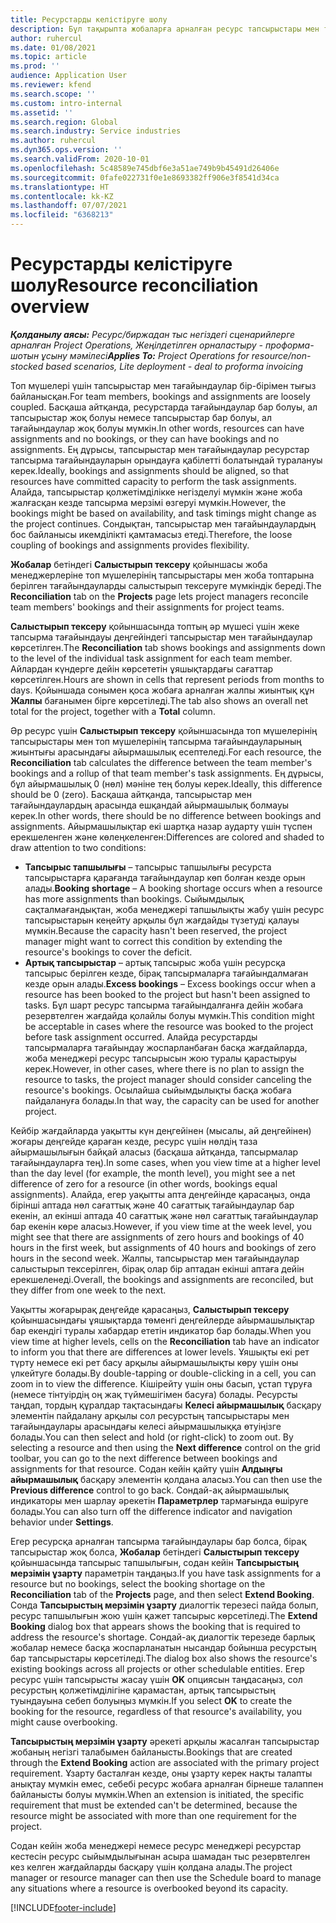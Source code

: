 ```yaml
---
title: Ресурстарды келістіруге шолу
description: Бұл тақырыпта жобаларға арналған ресурс тапсырыстары мен тағайындаулардың туралығын қамтамасыз етуге көмектесетін ақпарат берілген.
author: ruhercul
ms.date: 01/08/2021
ms.topic: article
ms.prod: ''
audience: Application User
ms.reviewer: kfend
ms.search.scope: ''
ms.custom: intro-internal
ms.assetid: ''
ms.search.region: Global
ms.search.industry: Service industries
ms.author: ruhercul
ms.dyn365.ops.version: ''
ms.search.validFrom: 2020-10-01
ms.openlocfilehash: 5c48589e745dbf6e3a51ae749b9b45491d26406e
ms.sourcegitcommit: 0fafe022731f0e1e8693382ff906e3f8541d34ca
ms.translationtype: HT
ms.contentlocale: kk-KZ
ms.lasthandoff: 07/07/2021
ms.locfileid: "6368213"
---
```

# <a name="resource-reconciliation-overview"></a><span data-ttu-id="9f428-103">Ресурстарды келістіруге шолу</span><span class="sxs-lookup"><span data-stu-id="9f428-103">Resource reconciliation overview</span></span>

<span data-ttu-id="9f428-104">_**Қолданылу аясы:** Ресурс/биржадан тыс негіздегі сценарийлерге арналған Project Operations, Жеңілдетілген орналастыру - проформа-шотын ұсыну мәмілесі_</span><span class="sxs-lookup"><span data-stu-id="9f428-104">_**Applies To:** Project Operations for resource/non-stocked based scenarios, Lite deployment - deal to proforma invoicing_</span></span>

<span data-ttu-id="9f428-105">Топ мүшелері үшін тапсырыстар мен тағайындаулар бір-бірімен тығыз байланысқан.</span><span class="sxs-lookup"><span data-stu-id="9f428-105">For team members, bookings and assignments are loosely coupled.</span></span> <span data-ttu-id="9f428-106">Басқаша айтқанда, ресурстарда тағайындаулар бар болуы, ал тапсырыстар жоқ болуы немесе тапсырыстар бар болуы, ал тағайындаулар жоқ болуы мүмкін.</span><span class="sxs-lookup"><span data-stu-id="9f428-106">In other words, resources can have assignments and no bookings, or they can have bookings and no assignments.</span></span> <span data-ttu-id="9f428-107">Ең дұрысы, тапсырыстар мен тағайындаулар ресурстар тапсырма тағайындауларын орындауға қабілетті болатындай туралануы керек.</span><span class="sxs-lookup"><span data-stu-id="9f428-107">Ideally, bookings and assignments should be aligned, so that resources have committed capacity to perform the task assignments.</span></span> <span data-ttu-id="9f428-108">Алайда, тапсырыстар қолжетімділікке негізделуі мүмкін және жоба жалғасқан кезде тапсырма мерзімі өзгеруі мүмкін.</span><span class="sxs-lookup"><span data-stu-id="9f428-108">However, the bookings might be based on availability, and task timings might change as the project continues.</span></span> <span data-ttu-id="9f428-109">Сондықтан, тапсырыстар мен тағайындаулардың бос байланысы икемділікті қамтамасыз етеді.</span><span class="sxs-lookup"><span data-stu-id="9f428-109">Therefore, the loose coupling of bookings and assignments provides flexibility.</span></span>

<span data-ttu-id="9f428-110">**Жобалар** бетіндегі **Салыстырып тексеру** қойыншасы жоба менеджерлеріне топ мүшелерінің тапсырыстары мен жоба топтарына берілген тағайындауларды салыстырып тексеруге мүмкіндік береді.</span><span class="sxs-lookup"><span data-stu-id="9f428-110">The **Reconciliation** tab on the **Projects** page lets project managers reconcile team members' bookings and their assignments for project teams.</span></span>

<span data-ttu-id="9f428-111">**Салыстырып тексеру** қойыншасында топтың әр мүшесі үшін жеке тапсырма тағайындауы деңгейіндегі тапсырыстар мен тағайындаулар көрсетілген.</span><span class="sxs-lookup"><span data-stu-id="9f428-111">The **Reconciliation** tab shows bookings and assignments down to the level of the individual task assignment for each team member.</span></span> <span data-ttu-id="9f428-112">Айлардан күндерге дейін көрсететін ұяшықтардағы сағаттар көрсетілген.</span><span class="sxs-lookup"><span data-stu-id="9f428-112">Hours are shown in cells that represent periods from months to days.</span></span> <span data-ttu-id="9f428-113">Қойыншада сонымен қоса жобаға арналған жалпы жиынтық құн **Жалпы** бағанымен бірге көрсетіледі.</span><span class="sxs-lookup"><span data-stu-id="9f428-113">The tab also shows an overall net total for the project, together with a **Total** column.</span></span>

<span data-ttu-id="9f428-114">Әр ресурс үшін **Салыстырып тексеру** қойыншасында топ мүшелерінің тапсырыстары мен топ мүшелерінің тапсырма тағайындауларының жиынтығы арасындағы айырмашылық есептеледі.</span><span class="sxs-lookup"><span data-stu-id="9f428-114">For each resource, the **Reconciliation** tab calculates the difference between the team member's bookings and a rollup of that team member's task assignments.</span></span> <span data-ttu-id="9f428-115">Ең дұрысы, бұл айырмашылық 0 (нөл) мәніне тең болуы керек.</span><span class="sxs-lookup"><span data-stu-id="9f428-115">Ideally, this difference should be 0 (zero).</span></span> <span data-ttu-id="9f428-116">Басқаша айтқанда, тапсырыстар мен тағайындаулардың арасында ешқандай айырмашылық болмауы керек.</span><span class="sxs-lookup"><span data-stu-id="9f428-116">In other words, there should be no difference between bookings and assignments.</span></span> <span data-ttu-id="9f428-117">Айырмашылықтар екі шартқа назар аударту үшін түспен ерекшеленген және көлеңкеленген:</span><span class="sxs-lookup"><span data-stu-id="9f428-117">Differences are colored and shaded to draw attention to two conditions:</span></span>

- <span data-ttu-id="9f428-118">**Тапсырыс тапшылығы** – тапсырыс тапшылығы ресурста тапсырыстарға қарағанда тағайындаулар көп болған кезде орын алады.</span><span class="sxs-lookup"><span data-stu-id="9f428-118">**Booking shortage** – A booking shortage occurs when a resource has more assignments than bookings.</span></span> <span data-ttu-id="9f428-119">Сыйымдылық сақталмағандықтан, жоба менеджері тапшылықты жабу үшін ресурс тапсырыстарын кеңейту арқылы бұл жағдайды түзетуді қалауы мүмкін.</span><span class="sxs-lookup"><span data-stu-id="9f428-119">Because the capacity hasn't been reserved, the project manager might want to correct this condition by extending the resource's bookings to cover the deficit.</span></span>
- <span data-ttu-id="9f428-120">**Артық тапсырыстар** – артық тапсырыс жоба үшін ресурсқа тапсырыс берілген кезде, бірақ тапсырмаларға тағайындалмаған кезде орын алады.</span><span class="sxs-lookup"><span data-stu-id="9f428-120">**Excess bookings** – Excess bookings occur when a resource has been booked to the project but hasn't been assigned to tasks.</span></span> <span data-ttu-id="9f428-121">Бұл шарт ресурс тапсырма тағайындалғанға дейін жобаға резервтелген жағдайда қолайлы болуы мүмкін.</span><span class="sxs-lookup"><span data-stu-id="9f428-121">This condition might be acceptable in cases where the resource was booked to the project before task assignment occurred.</span></span> <span data-ttu-id="9f428-122">Алайда ресурстарды тапсырмаларға тағайындау жоспарланбаған басқа жағдайларда, жоба менеджері ресурс тапсырысын жою туралы қарастыруы керек.</span><span class="sxs-lookup"><span data-stu-id="9f428-122">However, in other cases, where there is no plan to assign the resource to tasks, the project manager should consider canceling the resource's bookings.</span></span> <span data-ttu-id="9f428-123">Осылайша сыйымдылықты басқа жобаға пайдалануға болады.</span><span class="sxs-lookup"><span data-stu-id="9f428-123">In that way, the capacity can be used for another project.</span></span>

<span data-ttu-id="9f428-124">Кейбір жағдайларда уақытты күн деңгейінен (мысалы, ай деңгейінен) жоғары деңгейде қараған кезде, ресурс үшін нөлдің таза айырмашылығын байқай аласыз (басқаша айтқанда, тапсырмалар тағайындауларға тең).</span><span class="sxs-lookup"><span data-stu-id="9f428-124">In some cases, when you view time at a higher level than the day level (for example, the month level), you might see a net difference of zero for a resource (in other words, bookings equal assignments).</span></span> <span data-ttu-id="9f428-125">Алайда, егер уақытты апта деңгейінде қарасаңыз, онда бірінші аптада нөл сағаттық және 40 сағаттық тағайындаулар бар екенін, ал екінші аптада 40 сағаттық және нөл сағаттық тағайындаулар бар екенін көре аласыз.</span><span class="sxs-lookup"><span data-stu-id="9f428-125">However, if you view time at the week level, you might see that there are assignments of zero hours and bookings of 40 hours in the first week, but assignments of 40 hours and bookings of zero hours in the second week.</span></span> <span data-ttu-id="9f428-126">Жалпы, тапсырыстар мен тағайындаулар салыстырып тексерілген, бірақ олар бір аптадан екінші аптаға дейін ерекшеленеді.</span><span class="sxs-lookup"><span data-stu-id="9f428-126">Overall, the bookings and assignments are reconciled, but they differ from one week to the next.</span></span>

<span data-ttu-id="9f428-127">Уақытты жоғарырақ деңгейде қарасаңыз, **Салыстырып тексеру** қойыншасындағы ұяшықтарда төменгі деңгейлерде айырмашылықтар бар екендігі туралы хабардар ететін индикатор бар болады.</span><span class="sxs-lookup"><span data-stu-id="9f428-127">When you view time at higher levels, cells on the **Reconciliation** tab have an indicator to inform you that there are differences at lower levels.</span></span> <span data-ttu-id="9f428-128">Ұяшықты екі рет түрту немесе екі рет басу арқылы айырмашылықты көру үшін оны үлкейтуге болады.</span><span class="sxs-lookup"><span data-stu-id="9f428-128">By double-tapping or double-clicking in a cell, you can zoom in to view the difference.</span></span> <span data-ttu-id="9f428-129">Кішірейту үшін оны басып, ұстап тұруға (немесе тінтуірдің оң жақ түймешігімен басуға) болады. Ресурсты таңдап, тордың құралдар тақтасындағы **Келесі айырмашылық** басқару элементін пайдалану арқылы сол ресурстың тапсырыстары мен тағайындаулары арасындағы келесі айырмашылыққа өтуіңізге болады.</span><span class="sxs-lookup"><span data-stu-id="9f428-129">You can then select and hold (or right-click) to zoom out. By selecting a resource and then using the **Next difference** control on the grid toolbar, you can go to the next difference between bookings and assignments for that resource.</span></span> <span data-ttu-id="9f428-130">Содан кейін қайту үшін **Алдыңғы айырмашылық** басқару элементін қолдана аласыз.</span><span class="sxs-lookup"><span data-stu-id="9f428-130">You can then use the **Previous difference** control to go back.</span></span> <span data-ttu-id="9f428-131">Сондай-ақ айырмашылық индикаторы мен шарлау әрекетін **Параметрлер** тармағында өшіруге болады.</span><span class="sxs-lookup"><span data-stu-id="9f428-131">You can also turn off the difference indicator and navigation behavior under **Settings**.</span></span>

<span data-ttu-id="9f428-132">Егер ресурсқа арналған тапсырма тағайындаулары бар болса, бірақ тапсырыстар жоқ болса, **Жобалар** бетіндегі **Салыстырып тексеру** қойыншасында тапсырыс тапшылығын, содан кейін **Тапсырыстың мерзімін ұзарту** параметрін таңдаңыз.</span><span class="sxs-lookup"><span data-stu-id="9f428-132">If you have task assignments for a resource but no bookings, select the booking shortage on the **Reconciliation** tab of the **Projects** page, and then select **Extend Booking**.</span></span> <span data-ttu-id="9f428-133">Сонда **Тапсырыстың мерзімін ұзарту** диалогтік терезесі пайда болып, ресурс тапшылығын жою үшін қажет тапсырыс көрсетіледі.</span><span class="sxs-lookup"><span data-stu-id="9f428-133">The **Extend Booking** dialog box that appears shows the booking that is required to address the resource's shortage.</span></span> <span data-ttu-id="9f428-134">Сондай-ақ диалогтік терезеде барлық жобалар немесе басқа жоспарланатын нысандар бойынша ресурстың бар тапсырыстары көрсетіледі.</span><span class="sxs-lookup"><span data-stu-id="9f428-134">The dialog box also shows the resource's existing bookings across all projects or other schedulable entities.</span></span> <span data-ttu-id="9f428-135">Егер ресурс үшін тапсырысты жасау үшін **OK** опциясын таңдасаңыз, сол ресурстың қолжетімділігіне қарамастан, артық тапсырыстың туындауына себеп болуыңыз мүмкін.</span><span class="sxs-lookup"><span data-stu-id="9f428-135">If you select **OK** to create the booking for the resource, regardless of that resource's availability, you might cause overbooking.</span></span>

<span data-ttu-id="9f428-136">**Тапсырыстың мерзімін ұзарту** әрекеті арқылы жасалған тапсырыстар жобаның негізгі талабымен байланысты.</span><span class="sxs-lookup"><span data-stu-id="9f428-136">Bookings that are created through the **Extend Booking** action are associated with the primary project requirement.</span></span> <span data-ttu-id="9f428-137">Ұзарту басталған кезде, оны ұзарту керек нақты талапты анықтау мүмкін емес, себебі ресурс жобаға арналған бірнеше талаппен байланысты болуы мүмкін.</span><span class="sxs-lookup"><span data-stu-id="9f428-137">When an extension is initiated, the specific requirement that must be extended can't be determined, because the resource might be associated with more than one requirement for the project.</span></span>

<span data-ttu-id="9f428-138">Содан кейін жоба менеджері немесе ресурс менеджері ресурстар кестесін ресурс сыйымдылығынан асыра шамадан тыс резервтелген кез келген жағдайларды басқару үшін қолдана алады.</span><span class="sxs-lookup"><span data-stu-id="9f428-138">The project manager or resource manager can then use the Schedule board to manage any situations where a resource is overbooked beyond its capacity.</span></span>


[!INCLUDE[footer-include](../includes/footer-banner.md)]